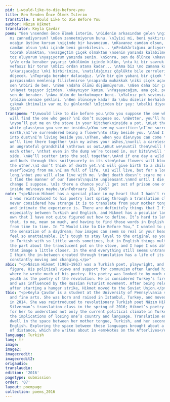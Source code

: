 ```yaml
---
pid: i-would-like-to-die-before-you
title: Ben Senden Önce Ölmek İsterim
transtitle: I Would Like to Die Before You
author: Nâzım Hikmet
translator: Keyla Çavdar
poem: "Ben \nsenden önce ölmek isterim. \nGidenin arkasından gelen \ngideni bulacak
  mı zannediyorsun? \nBen zannetmiyorum bunu. \nİyisi mi, beni yaktırırsın, \nodanda
  ocağın üstüne korsun \niçinde bir kavanozun. \nKavanoz camdan olsun, \nşeffaf, beyaz
  camdan olsun \nki içinde beni görebilesin... \nFedakârlığımı anlıyorsun: \nvazgeçtim
  toprak olmaktan, \nvazgeçtim çiçek olmaktan \nsenin yanında kalabilmek için. \nVe
  toz oluyorum \nyaşıyorum yanında senin. \nSonra, sen de ölünce \nkavanozuma gelirsin.
  \nVe orda beraber yaşarız \nkülümün içinde külün, \nta ki bir savruk gelin \nyahut
  vefasız bir torun \nbizi ordan atana kadar... \nAma biz \no zamana kadar \no kadar
  \nkarışacağız \nki birbirimize, \natıldığımız çöplükte bile zerrelerimiz \nyan yana
  düşecek. \nToprağa beraber dalacağız. \nVe bir gün yabani bir çiçek \nbu toprak
  parçasından nemlenip filizlenirse \nsapında muhakkak \niki çiçek açacak: \nbiri
  sen \nbiri de ben. \nBen \ndaha ölümü düşünmüyorum. \nBen daha bir çocuk doğuracağım.
  \nHayat taşıyor içimden. \nKaynıyor kanım. \nYaşayacağım, ama çok, pek çok, \nama
  sen de beraber. \nAma ölüm de korkutmuyor beni. \nYalnız pek sevimsiz buluyorum
  \nbizim cenaze şeklini. \nBen ölünceye kadar da \nbu düzelir herhalde. \nHapisten
  çıkmak ihtimalin var mı bu günlerde? \nİçimden bir şey: \nbelki diyor. \n\n18 Şubat
  1945"
transpoem: "I\nwould like to die before you.\nDo you suppose the one who comes\nbehind
  will find the one who goes? \nI don’t suppose so. \nBetter, you’ll have me burned,
  \nyou’ll put me on the stove in your kitchen\ninside a pot. \nLet the pot be glass,\ntranslucent,
  white glass\nso you see me inside…\nYou see my sacrifice:\nI’ve surrendered being
  earth,\nI’ve surrendered being a flower\nto stay beside you. \nAnd I’m disappearing
  into dust\nI’m living beside you.\nThen, when you die\nyou can come to my pot.\nAnd
  we’ll live there together \nin my ashes your ashes,\nuntil a careless bride\nor
  an ungrateful grandchild \nthrows us out…\nBut we\nuntil then\nwill have so completely\nmixed\ninto
  each other, \nthat even in the dump we’re tossed in, our bits\nwill fall side by
  side. \nWe’ll scatter into the soil together.\nAnd if one day a wild flower \nmoistens
  and buds through this soil\nsurely in its stem\ntwo flowers will bloom:\nYou one,\nI
  the other.\nI don’t think of death yet.\nI will give birth to a child. \nLife is
  overflowing from me.\nI am full of life. \nI will live, but for a long time, very
  long,\nbut you will also live with me. \nBut death doesn’t scare me either. \nThough
  I find the manner of our funeral\nquite unpleasant.\nAnd until I die,\nthis will
  change I suppose. \nIs there a chance you’ll get out of prison one of these days?\nSomething
  inside me\nsays maybe.\n\nFebruary 18, 1945"
note: "<p>Nâzım Hikmet has a special place in my heart that I hadn’t realized before.
  I was reintroduced to his poetry last spring through a translation class. I had
  never considered how strange it is to translate from your mother tongue, how cautious
  and intimate the experience is. There are definitely things that I find untranslatable,
  especially between Turkish and English, and Hikmet has a peculiar language of his
  own that I have not quite figured out how to define. It’s hard to let go of words
  that, to me, mean so much, and having to find those words in English can feel impossible
  from time to time. In “I Would Like to Die Before You,” I wanted to get through
  the sensation of a daydream; how images can seem so real in your head yet they also
  feel so unattainable. It’s tough to stay loyal to the original as you can say things
  in Turkish with so little words sometimes, but in English things multiply. I love
  the part about the translucent pot on the stove, and I hope I was able to bring
  that image a little closer. In the end everything still seems untranslatable, but
  I think the in-between created through translation has a life of its own, and is
  constantly moving and changing.</p>"
abio: "<p>Nâzım Hikmet (1902–1963) was a Turkish poet, playwright, and revolutionary
  figure. His political views and support for communism often landed him in jail,
  where he wrote much of his poetry. His poetry was looked to by much of Turkey’s
  youth as the poetry of the revolution. He is considered Turkey’s first modern poet
  and was influenced by the Russian Futurist movement. After being released from jail
  after starting a hunger strike, Hikmet moved to the Soviet Union.</p>"
tbio: "<p>Keyla Çavdar is a student at the University of Pennsylvania studying English
  and fine arts. She was born and raised in Istanbul, Turkey, and moved to Philadelphia
  in 2014. She was reintroduced to revolutionary Turkish poet Nâzım Hikmet in Taije
  Silverman’s translation class in the spring of 2016; Hikmet’s poetry made it possible
  for her to understand not only the current political climate in Turkey, but also
  the implications of losing one’s country and language. Translation enabled her to
  dwell in the space between her mother tongue, Turkish, and her second language,
  English. Exploring the space between these languages brought about a consciousness
  of distance, which she writes about in <em>Notes on the Afterlives</em>.</p>"
language: Turkish
lang: tr
image:
image2:
imagecredit:
imagecredit2:
origaudio:
translaudio:
edition: '2016'
pagetype: submission
order: '07'
layout: poempage
collection: poems_2016
---
```

